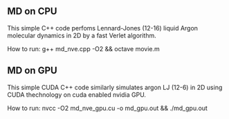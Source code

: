 MD on CPU
---------
This simple C++ code perfoms Lennard-Jones (12-16) liquid Argon 
molecular dynamics in 2D by a fast Verlet algorithm.

How to run:
g++ md_nve.cpp -O2 && octave movie.m  



MD on GPU
---------
This simple CUDA C++ code similarly simulates argon LJ (12-6) in 2D using 
CUDA thechnology on cuda enabled nvidia GPU.

How to run:
nvcc -O2 md_nve_gpu.cu -o md_gpu.out && ./md_gpu.out
